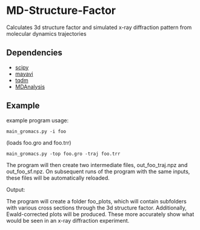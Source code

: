 # MD-Structure-Factor
Calculates 3d structure factor and simulated x-ray diffraction pattern from molecular dynamics trajectories

## Dependencies

 * [scipy](https://www.scipy.org/)
 * [mayavi](https://docs.enthought.com/mayavi/mayavi/)
 * [tqdm](https://pypi.org/project/tqdm/)
 * [MDAnalysis](https://www.mdanalysis.org/)

## Example

example program usage:
```
main_gromacs.py -i foo    
```
(loads foo.gro and foo.trr)

```
main_gromacs.py -top foo.gro -traj foo.trr
```

The program will then create two intermediate files, out_foo_traj.npz and out_foo_sf.npz.  On subsequent runs of the program with the same inputs, these files will be automatically reloaded.  

Output:

The program will create a folder foo_plots, which will contain subfolders with various cross sections through the 3d structure factor.  Additionally, Ewald-corrected plots will be produced.  These more accurately show what would be seen in an x-ray diffraction experiment.  


